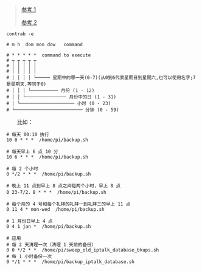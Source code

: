 

>[参考 1](https://blog.csdn.net/qinxiandiqi/article/details/39475209)
>
>[参考 2](https://www.cnblogs.com/b028/archive/2011/01/07/1930243.html)

```shell
contrab -e
```

```shell
# m h  dom mon dow   command
 
# * * * * *  command to execute
# ┬ ┬ ┬ ┬ ┬
# │ │ │ │ │
# │ │ │ │ │
# │ │ │ │ └───── 星期中的哪一天(0-7)(从0到6代表星期日到星期六,也可以使用名字;7是星期天,等同于0)
# │ │ │ └────────── 月份 (1 - 12)
# │ │ └─────────────── 月份中的日 (1 - 31)
# │ └──────────────────── 小时 (0 - 23)
# └───────────────────────── 分钟 (0 - 59)
```

　　比如：
```shell
# 每天 00:10 执行
10 0 * * *  /home/pi/backup.sh

# 每天早上 6 点 10 分
10 6 * * *  /home/pi/backup.sh

# 每 2 个小时
0 */2 * * *  /home/pi/backup.sh

# 晚上 11 点到早上 8 点之间每两个小时，早上 8 点
0 23-7/2，8 * * *  /home/pi/backup.sh

# 每个月的 4 号和每个礼拜的礼拜一到礼拜三的早上 11 点
0 11 4 * mon-wed  /home/pi/backup.sh

# 1 月份日早上 4 点
0 4 1 jan *  /home/pi/backup.sh

# 应用
# 每 2 天清理一次（清理 1 天前的备份）
0 0 */2 * *  /home/pi/sweep_old_iptalk_database_bkups.sh
# 每 1 小时备份一次
0 */1 * * *  /home/pi/backup_iptalk_database.sh 

```
